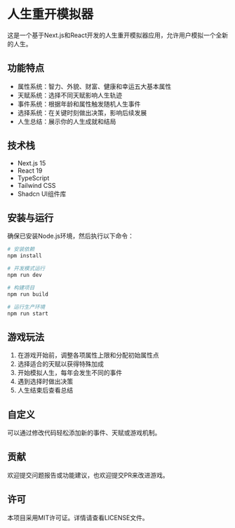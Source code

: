 # 人生重开模拟器

这是一个基于Next.js和React开发的人生重开模拟器应用，允许用户模拟一个全新的人生。

## 功能特点

- 属性系统：智力、外貌、财富、健康和幸运五大基本属性
- 天赋系统：选择不同天赋影响人生轨迹
- 事件系统：根据年龄和属性触发随机人生事件
- 选择系统：在关键时刻做出决策，影响后续发展
- 人生总结：展示你的人生成就和结局

## 技术栈

- Next.js 15
- React 19
- TypeScript
- Tailwind CSS
- Shadcn UI组件库

## 安装与运行

确保已安装Node.js环境，然后执行以下命令：

```bash
# 安装依赖
npm install

# 开发模式运行
npm run dev

# 构建项目
npm run build

# 运行生产环境
npm run start
```

## 游戏玩法

1. 在游戏开始前，调整各项属性上限和分配初始属性点
2. 选择适合的天赋以获得特殊加成
3. 开始模拟人生，每年会发生不同的事件
4. 遇到选择时做出决策
5. 人生结束后查看总结

## 自定义

可以通过修改代码轻松添加新的事件、天赋或游戏机制。

## 贡献

欢迎提交问题报告或功能建议，也欢迎提交PR来改进游戏。

## 许可

本项目采用MIT许可证。详情请查看LICENSE文件。
